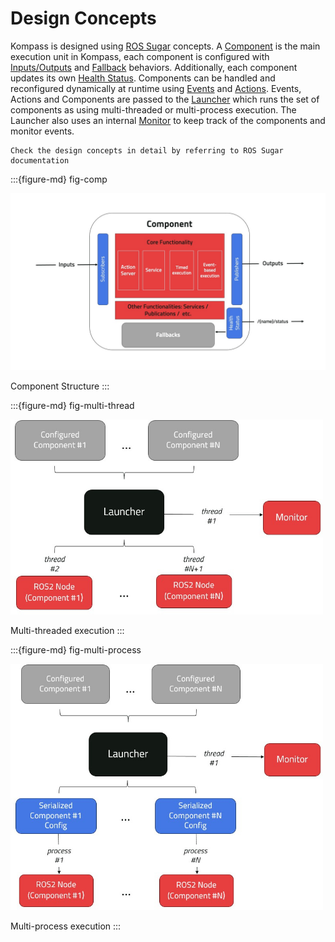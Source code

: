 # Design Concepts

Kompass is designed using [ROS Sugar]() concepts. A [Component](component.md) is the main execution unit in Kompass, each component is configured with [Inputs/Outputs](topics.md) and [Fallback](fallbacks.md) behaviors. Additionally, each component updates its own [Health Status](status.md). Components can be handled and reconfigured dynamically at runtime using [Events](events.md) and [Actions](actions.md). Events, Actions and Components are passed to the [Launcher](launcher.md) which runs the set of components as using multi-threaded or multi-process execution. The Launcher also uses an internal [Monitor](monitor.md) to keep track of the components and monitor events.

```{seealso}
Check the design concepts in detail by referring to ROS Sugar documentation
```

:::{figure-md} fig-comp

<img src="../_static/images/diagrams/component.jpg" alt="Kompass Component" width="700px">

Component Structure
:::

:::{figure-md} fig-multi-thread

<img src="../_static/images/diagrams/multi_threaded.jpg" alt="Multi-threaded execution" width="500px">

Multi-threaded execution
:::

:::{figure-md} fig-multi-process

<img src="../_static/images/diagrams/multi_process.jpg" alt="Multi-process execution" width="500px">

Multi-process execution
:::

